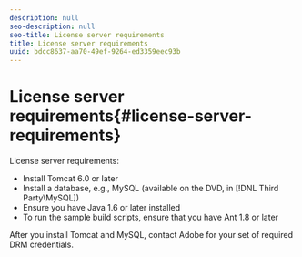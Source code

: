 ```yaml
---
description: null
seo-description: null
seo-title: License server requirements
title: License server requirements
uuid: bdcc8637-aa70-49ef-9264-ed3359eec93b
---
```


# License server requirements{#license-server-requirements}

License server requirements:

* Install Tomcat 6.0 or later 
* Install a database, e.g., MySQL (available on the DVD, in [!DNL Third Party\MySQL])
* Ensure you have Java 1.6 or later installed
* To run the sample build scripts, ensure that you have Ant 1.8 or later

After you install Tomcat and MySQL, contact Adobe for your set of required DRM credentials. 
